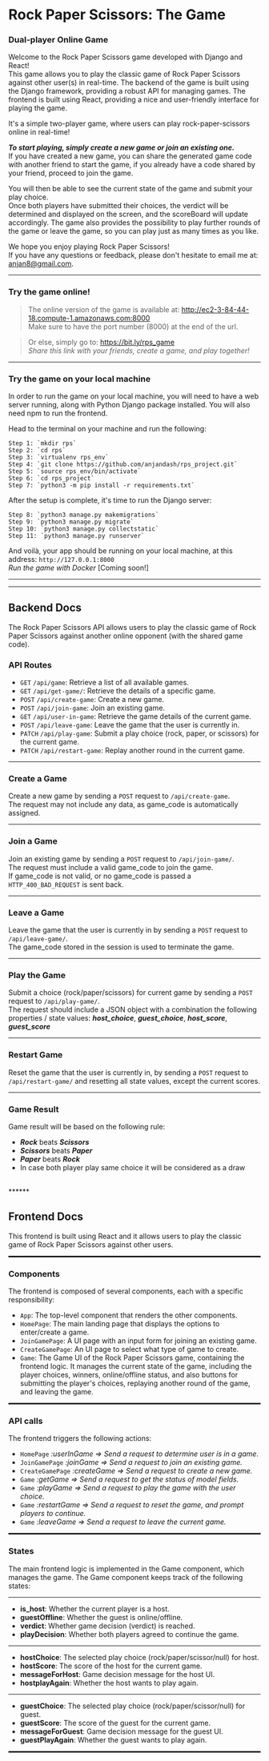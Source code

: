 # Rock Paper Scissors: The Game
### Dual-player Online Game 

Welcome to the Rock Paper Scissors game developed with Django and React! <br/>This game allows you to play the classic game of Rock Paper Scissors against other user(s) in real-time.
The backend of the game is built using the Django framework, providing a robust API for managing games. The frontend is built using React, providing a nice and user-friendly interface for playing the game.

It's a simple two-player game, where users can play rock-paper-scissors online in real-time!

***To start playing, simply create a new game or join an existing one.***<br/> 
If you have created a new game, you can share the generated game code with another friend to start the game, if you already have a code shared by your friend, proceed to join the game.

You will then be able to see the current state of the game and submit your play choice. <br/>
Once both players have submitted their choices, the verdict will be determined and displayed on the screen, and the scoreBoard will update accordingly. The game also provides the possibility to play further rounds of the game or leave the game, so you can play just as many times as you like.

We hope you enjoy playing Rock Paper Scissors! <br/>
If you have any questions or feedback, please don't hesitate to email me at: anjan8@gmail.com.

<hr style="height: 1px;"> 

### Try the game online!

> The online version of the game is available at: http://ec2-3-84-44-18.compute-1.amazonaws.com:8000 <br/>
Make sure to have the port number (8000) at the end of the url.

> Or else, simply go to: https://bit.ly/rps_game <br/>
> *Share this link with your friends, create a game, and play together!*

<hr style="height: 1px;"> 

### Try the game on your local machine
In order to run the game on your local machine, you will need to have a web server running, along with Python Django package installed. You will also need npm to run the frontend. 

Head to the terminal on your machine and run the following:<br/>

    Step 1: `mkdir rps`
    Step 2: `cd rps`
    Step 3: `virtualenv rps_env`
    Step 4: `git clone https://github.com/anjandash/rps_project.git`
    Step 5: `source rps_env/bin/activate`
    Step 6: `cd rps_project`
    Step 7: `python3 -m pip install -r requirements.txt`

After the setup is complete, it's time to run the Django server:

    Step 8: `python3 manage.py makemigrations`
    Step 9: `python3 manage.py migrate`
    Step 10: `python3 manage.py collectstatic`
    Step 11: `python3 manage.py runserver`

And voilà, your app should be running on your local machine, at this address: `http://127.0.0.1:8000` <br/>
*Run the game with Docker* [Coming soon!]
<br/>
***
***

## Backend Docs

The Rock Paper Scissors API allows users to play the classic game of Rock Paper Scissors against another online opponent (with the shared game code).

### API Routes
- `GET` `/api/game`: Retrieve a list of all available games.
- `GET` `/api/get-game/`: Retrieve the details of a specific game.
- `POST` `/api/create-game`: Create a new game.
- `POST` `/api/join-game`: Join an existing game.
- `GET`  `/api/user-in-game`: Retrieve the game details of the current game.
- `POST` `/api/leave-game`: Leave the game that the user is currently in.
- `PATCH` `/api/play-game`: Submit a play choice (rock, paper, or scissors) for the current game.
- `PATCH` `/api/restart-game`: Replay another round in the current game.

<hr style="height: 1px;"> 

### Create a Game
Create a new game by sending a `POST` request to `/api/create-game`. <br/>
The request may not include any data, as game_code is automatically assigned. 

<hr style="height: 1px;"> 

### Join a Game
Join an existing game by sending a `POST` request to `/api/join-game/`. <br/> 
The request must include a valid game_code to join the game. <br/> 
If game_code is not valid, or no game_code is passed a `HTTP_400_BAD_REQUEST` is sent back. 

<hr style="height: 1px;"> 

### Leave a Game
Leave the game that the user is currently in by sending a `POST` request to `/api/leave-game/`.<br/> 
The game_code stored in the session is used to terminate the game.

<hr style="height: 1px;"> 

### Play the Game
Submit a choice (rock/paper/scissors) for current game by sending a `POST` request to `/api/play-game/`. <br/> 
The request should include a JSON object with a combination the following properties / state values: ***host_choice***, ***guest_choice***, ***host_score***, ***guest_score***

<hr style="height: 1px;"> 

### Restart Game
Reset the game that the user is currently in, by sending a `POST` request to `/api/restart-game/` and resetting all state values, except the current scores.

<hr style="height: 1px;"> 

### Game Result
Game result will be based on the following rule:

 - ***Rock*** beats ***Scissors***
 - ***Scissors*** beats ***Paper***
 - ***Paper*** beats ***Rock***
 - In case both player play same choice it will be considered as a draw


<br/>
******


## Frontend Docs

This frontend is built using React and it allows users to play the classic game of Rock Paper Scissors against other users.

<hr style="height: 3px;"> 

### Components

The frontend is composed of several components, each with a specific responsibility:

- `App`: The top-level component that renders the other components.
- `HomePage`: The main landing page that displays the options to enter/create a game.
- `JoinGamePage`: A UI page with an input form for joining an existing game.
- `CreateGamePage`: An UI page to select what type of game to create.
- `Game`: The Game UI of the Rock Paper Scissors game, containing the frontend logic. It manages the current state of the game, including the player choices, winners, online/offline status, and also buttons for submitting the player's choices, replaying another round of the game, and leaving the game.

<hr style="height: 3px;"> 

### API calls

The frontend triggers the following actions:
- `HomePage` *:userInGame => Send a request to determine user is in a game.*
- `JoinGamePage` *:joinGame => Send a request to join an existing game.*
- `CreateGamePage` *:createGame => Send a request to create a new game.*
- `Game` *:getGame => Send a request to get the status of model fields.*
- `Game` *:playGame => Send a request to play the game with the user choice.*
- `Game` *:restartGame => Send a request to reset the game, and prompt players to continue.*
- `Game` *:leaveGame => Send a request to leave the current game.*

<hr style="height: 3px;"> 

### States

The main frontend logic is implemented in the Game component, which manages the game. The Game component keeps track of the following states:

<hr style="height: 1px;"> 

- **is_host**: Whether the current player is a host.
- **guestOffline**: Whether the guest is online/offline.
- **verdict**: Whether game decision (verdict) is reached.
- **playDecision**: Whether both players agreed to continue the game.
<hr style="height: 1px;"> 

- **hostChoice**: The selected play choice (rock/paper/scissor/null) for host.
- **hostScore**: The score of the host for the current game.
- **messageForHost**: Game decision message for the host UI. 
- **hostplayAgain**: Whether the host wants to play again.
<hr style="height: 1px;"> 

- **guestChoice**: The selected play choice (rock/paper/scissor/null) for guest.
- **guestScore**: The score of the guest for the current game.
- **messageForGuest**: Game decision message for the guest UI.
- **guestPlayAgain**: Whether the guest wants to play again.

<hr style="height: 3px;"> 
